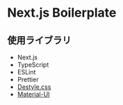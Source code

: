 # Next.js Boilerplate
## 使用ライブラリ
- Next.js
- TypeScript
- ESLint
- Prettier
- [Destyle.css](https://nicolas-cusan.github.io/destyle.css/)
- [Material-UI](https://material-ui.com/)
